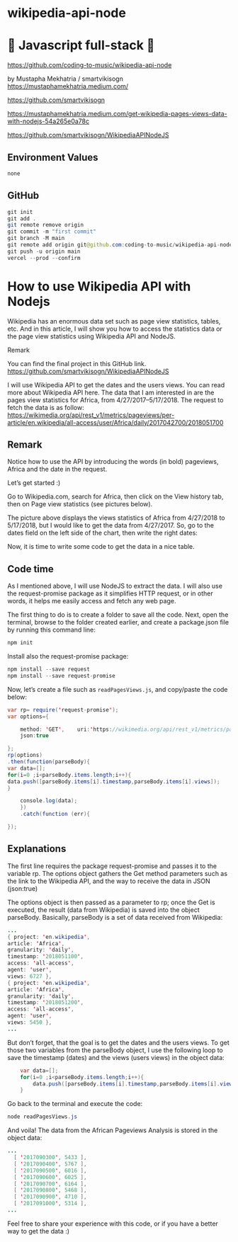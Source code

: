 # wikipedia-api-node

# 🚀 Javascript full-stack 🚀

https://github.com/coding-to-music/wikipedia-api-node

by Mustapha Mekhatria / smartvikisogn https://mustaphamekhatria.medium.com/

https://github.com/smartvikisogn

https://mustaphamekhatria.medium.com/get-wikipedia-pages-views-data-with-nodejs-54a265e0a78c

https://github.com/smartvikisogn/WikipediaAPINodeJS

## Environment Values

```java
none
```

## GitHub

```java
git init
git add .
git remote remove origin
git commit -m "first commit"
git branch -M main
git remote add origin git@github.com:coding-to-music/wikipedia-api-node.git
git push -u origin main
vercel --prod --confirm
```

# How to use Wikipedia API with Nodejs

Wikipedia has an enormous data set such as page view statistics, tables, etc. And in this article, I will show you how to access the statistics data or the page view statistics using Wikipedia API and NodeJS.

Remark

You can find the final project in this GitHub link. https://github.com/smartvikisogn/WikipediaAPINodeJS

I will use Wikipedia API to get the dates and the users views. You can read more about Wikipedia API here. The data that I am interested in are the pages view statistics for Africa, from 4/27/2017–5/17/2018. The request to fetch the data is as follow: https://wikimedia.org/api/rest_v1/metrics/pageviews/per-article/en.wikipedia/all-access/user/Africa/daily/2017042700/2018051700

## Remark

Notice how to use the API by introducing the words (in bold) pageviews, Africa and the date in the request.

Let’s get started :)

Go to Wikipedia.com, search for Africa, then click on the View history tab, then on Page view statistics (see pictures below).

The picture above displays the views statistics of Africa from 4/27/2018 to 5/17/2018, but I would like to get the data from 4/27/2017. So, go to the dates field on the left side of the chart, then write the right dates:

Now, it is time to write some code to get the data in a nice table.

## Code time

As I mentioned above, I will use NodeJS to extract the data. I will also use the request-promise package as it simplifies HTTP request, or in other words, it helps me easily access and fetch any web page.

The first thing to do is to create a folder to save all the code. Next, open the terminal, browse to the folder created earlier, and create a package.json file by running this command line:

```java
npm init
```

Install also the request-promise package:

```java
npm install --save request
npm install --save request-promise
```

Now, let’s create a file such as `readPagesViews.js`, and copy/paste the code below:

```java
var rp= require('request-promise');
var options={

    method: 'GET',    uri:'https://wikimedia.org/api/rest_v1/metrics/pageviews/per-article/en.wikipedia/all-access/user/Africa/daily/2017042700/2018051700',
    json:true

};
rp(options)
.then(function(parseBody){
var data=[];
for(i=0 ;i<parseBody.items.length;i++){
data.push([parseBody.items[i].timestamp,parseBody.items[i].views]);
}

    console.log(data);
    })
    .catch(function (err){

});
```

## Explanations

The first line requires the package request-promise and passes it to the variable rp. The options object gathers the Get method parameters such as the link to the Wikipedia API, and the way to receive the data in JSON (json:true)

The options object is then passed as a parameter to rp; once the Get is executed, the result (data from Wikipedia) is saved into the object parseBody.
Basically, parseBody is a set of data received from Wikipedia:

```java
...
{ project: 'en.wikipedia',
article: 'Africa',
granularity: 'daily',
timestamp: '2018051100',
access: 'all-access',
agent: 'user',
views: 6727 },
{ project: 'en.wikipedia',
article: 'Africa',
granularity: 'daily',
timestamp: '2018051200',
access: 'all-access',
agent: 'user',
views: 5450 },
...
```

But don’t forget, that the goal is to get the dates and the users views. To get those two variables from the parseBody object, I use the following loop to save the timestamp (dates) and the views (users views) in the object data:

```java
    var data=[];
    for(i=0 ;i<parseBody.items.length;i++){
        data.push([parseBody.items[i].timestamp,parseBody.items[i].views]);
    }
```

Go back to the terminal and execute the code:

```java
node readPagesViews.js
```

And voila! The data from the African Pageviews Analysis is stored in the object data:

```java
...
  [ '2017090300', 5433 ],
  [ '2017090400', 5767 ],
  [ '2017090500', 6016 ],
  [ '2017090600', 6025 ],
  [ '2017090700', 6164 ],
  [ '2017090800', 5468 ],
  [ '2017090900', 4710 ],
  [ '2017091000', 5314 ],
...
```

Feel free to share your experience with this code, or if you have a better way to get the data :)
